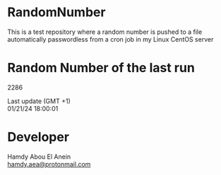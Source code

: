 # RandomNumber    
This is a test repository where a random number is pushed to a file automatically passwordless from a cron job in my Linux CentOS server    
# Random Number of the last run   
2286
      
Last update (GMT +1)    
01/21/24 18:00:01
# Developer    
Hamdy Abou El Anein   
hamdy.aea@protonmail.com
